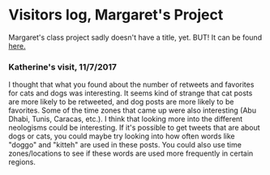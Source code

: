 # Visitors log, Margaret's Project

Margaret's class project sadly doesn't have a title, yet. BUT! It can be found [here.](https://github.com/Data-Science-for-Linguists/Project_Margaret)

### Katherine's visit, 11/7/2017
I thought that what you found about the number of retweets and favorites for cats and dogs was interesting. It seems kind of strange that cat posts are more likely to be retweeted, and dog posts are more likely to be favorites. Some of the time zones that came up were also interesting (Abu Dhabi, Tunis, Caracas, etc.). 
I think that looking more into the different neologisms could be interesting. If it's possible to get tweets that are about dogs or cats, you could maybe try looking into how often words like "doggo" and "kitteh" are used in these posts. You could also use time zones/locations to see if these words are used more frequently in certain regions.
